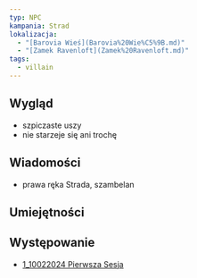 ```yaml
---
typ: NPC
kampania: Strad
lokalizacja:
  - "[Barovia Wieś](Barovia%20Wie%C5%9B.md)"
  - "[Zamek Ravenloft](Zamek%20Ravenloft.md)"
tags:
  - villain
---
```


## Wygląd
- szpiczaste uszy
- nie starzeje się ani trochę

## Wiadomości
- prawa ręka Strada, szambelan


## Umiejętności



## Występowanie
- [1_10022024 Pierwsza Sesja](../sesje/1_10022024%20Pierwsza%20Sesja.md)



